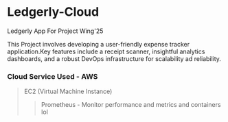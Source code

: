 # Ledgerly-Cloud
Ledgerly App For Project Wing'25

This Project involves developing a user-friendly expense tracker application.Key features include a receipt scanner, insightful analytics dashboards, and a robust DevOps infrastructure for scalability ad reliability.

### Cloud Service Used - AWS
> EC2 (Virtual Machine Instance)
>> Prometheus
      - Monitor performance and metrics and containers
> lol

